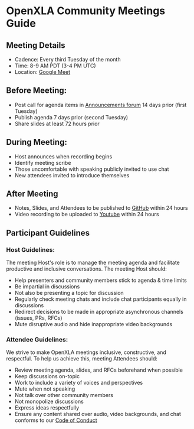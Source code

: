 # OpenXLA Community Meetings Guide

## Meeting Details

  * Cadence: Every third Tuesday of the month
  * Time: 8-9 AM PDT (3-4 PM UTC)
  * Location: [Google Meet](http://meet.google.com/epx-gfvk-mud)

## Before Meeting: 

  * Post call for agenda items in [Announcements forum](https://github.com/orgs/openxla/discussions/categories/announcements) 14 days prior (first Tuesday)
  * Publish agenda 7 days prior (second Tuesday)
  * Share slides at least 72 hours prior

## During Meeting: 

  * Host announces when recording begins
  * Identify meeting scribe 
  * Those uncomfortable with speaking publicly invited to use chat 
  * New attendees invited to introduce themselves 

## After Meeting 

  * Notes, Slides, and Attendees to be published to [GitHub](https://github.com/openxla/community/tree/main/meetings) within 24 hours 
  * Video recording to be uploaded to [Youtube](https://www.youtube.com/playlist?list=PLlFotmaRrOzu8TQsTahDo_Cn7QdntFlUL) within 24 hours

## Participant Guidelines

### Host Guidelines: 

The meeting Host's role is to manage the meeting agenda and facilitate productive and inclusive conversations. The meeting Host should: 

  * Help presenters and community members stick to agenda & time limits
  * Be impartial in discussions
  * Not also be presenting a topic for discussion
  * Regularly check meeting chats and include chat participants equally in discussions
  * Redirect decisions to be made in appropriate asynchronous channels (issues, PRs, RFCs)
  * Mute disruptive audio and hide inappropriate video backgrounds

### Attendee Guidelines: 
  
We strive to make OpenXLA meetings inclusive, constructive, and respectful. To help us achieve this, meeting Attendees should: 

* Review meeting agenda, slides, and RFCs beforehand when possible
* Keep discussions on-topic
* Work to include a variety of voices and perspectives 
* Mute when not speaking
* Not talk over other community members 
* Not monopolize discussions
* Express ideas respectfully
* Ensure any content shared over audio, video backgrounds, and chat conforms to our [Code of Conduct](https://github.com/tensorflow/tensorflow/blob/master/CODE_OF_CONDUCT.md)
